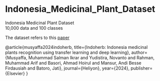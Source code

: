 # Indonesia_Medicinal_Plant_Dataset
Indonesia Medicinal Plant Dataset<br />
10,000 data and 100 classes

The dataset refers to this [paper](https://doi.org/10.1016/j.heliyon.2024.e40606)

@article{musyaffa2024indoherb,
  title={Indoherb: Indonesia medicinal plants recognition using transfer learning and deep learning},
  author={Musyaffa, Muhammad Salman Ikrar and Yudistira, Novanto and Rahman, Muhammad Arif and Basori, Ahmad Hoirul and Mansur, Andi Besse Firdausiah and Batoro, Jati},
  journal={Heliyon},
  year={2024},
  publisher={Elsevier}
}
